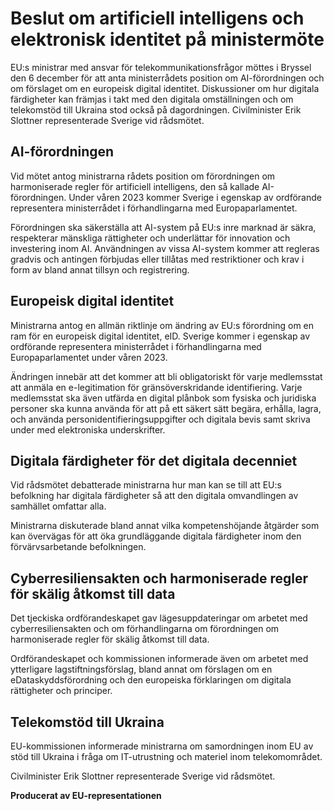 # Beslut om artificiell intelligens och elektronisk identitet på ministermöte

EU:s ministrar med ansvar för telekommunikationsfrågor möttes i Bryssel den 6 december för att anta ministerrådets position om AI-förordningen och om förslaget om en europeisk digital identitet. Diskussioner om hur digitala färdigheter kan främjas i takt med den digitala omställningen och om telekomstöd till Ukraina stod också på dagordningen. Civilminister Erik Slottner representerade Sverige vid rådsmötet.

## AI-förordningen

Vid mötet antog ministrarna rådets position om förordningen om harmoniserade regler för artificiell intelligens, den så kallade AI-förordningen. Under våren 2023 kommer Sverige i egenskap av ordförande representera ministerrådet i förhandlingarna med Europaparlamentet.

Förordningen ska säkerställa att AI-system på EU:s inre marknad är säkra, respekterar mänskliga rättigheter och underlättar för innovation och investering inom AI. Användningen av vissa AI-system kommer att regleras gradvis och antingen förbjudas eller tillåtas med restriktioner och krav i form av bland annat tillsyn och registrering.

## Europeisk digital identitet

Ministrarna antog en allmän riktlinje om ändring av EU:s förordning om en ram för en europeisk digital identitet, eID. Sverige kommer i egenskap av ordförande representera ministerrådet i förhandlingarna med Europaparlamentet under våren 2023.

Ändringen innebär att det kommer att bli obligatoriskt för varje medlemsstat att anmäla en e-legitimation för gränsöverskridande identifiering. Varje medlemsstat ska även utfärda en digital plånbok som fysiska och juridiska personer ska kunna använda för att på ett säkert sätt begära, erhålla, lagra, och använda personidentifieringsuppgifter och digitala bevis samt skriva under med elektroniska underskrifter.

## Digitala färdigheter för det digitala decenniet

Vid rådsmötet debatterade ministrarna hur man kan se till att EU:s befolkning har digitala färdigheter så att den digitala omvandlingen av samhället omfattar alla.

Ministrarna diskuterade bland annat vilka kompetenshöjande åtgärder som kan övervägas för att öka grundläggande digitala färdigheter inom den förvärvsarbetande befolkningen.

## Cyberresiliensakten och harmoniserade regler för skälig åtkomst till data

Det tjeckiska ordförandeskapet gav lägesuppdateringar om arbetet med cyberresiliensakten och om förhandlingarna om förordningen om harmoniserade regler för skälig åtkomst till data.

Ordförandeskapet och kommissionen informerade även om arbetet med ytterligare lagstiftningsförslag, bland annat om förslagen om en eDataskyddsförordning och den europeiska förklaringen om digitala rättigheter och principer.

## Telekomstöd till Ukraina

EU-kommissionen informerade ministrarna om samordningen inom EU av stöd till Ukraina i fråga om IT-utrustning och materiel inom telekomområdet.

Civilminister Erik Slottner representerade Sverige vid rådsmötet.

**Producerat av EU-representationen**
